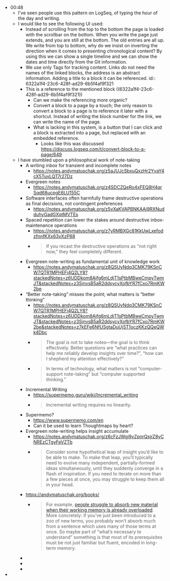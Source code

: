 - 00:48
	- I've seen people use this pattern on LogSeq, of typing the hour of the day and writing.
	- I would like to see the following UI used:
		- Instead of scrolling from the top to the bottom the page is loaded with the scrollbar on the bottom. When you write the page just extends, and you are still at the bottom. The old entries are all up. We write from top to bottom, why do we insist on inverting the direction when it comes to presenting chronological content? By using this we can show a single timeline and we can show the dates and time directly from the Git information.
		- We use only Tags for tracking content. Links do not need the names of the linked blocks, the address is an abstract information. Adding a title to a block it can be referenced.
		  id:: 6322a1f4-23c6-428f-ad29-6b5f4af9f321
		- This is a reference to the mentioned block ((6322a1f4-23c6-428f-ad29-6b5f4af9f321))
			- Can we make the referencing more organic?
			- Convert a block to a page by a touch; the only reason to convert a block to a page is to reference it later with a shortcut. Instead of writing the block number for the link, we can write the name of the page.
			- What is lacking in this system, is a button that I can click and a block is extracted into a page, but replaced with an embedded reference.
				- Looks like this was discussed https://discuss.logseq.com/t/convert-block-to-a-page/649
	- I have stumbled upon a philosophical work of note-taking
		- A writing inbox for transient and incomplete notes
			- https://notes.andymatuschak.org/z5aJUJcSbxuQxzHr2YvaY4cX5TuvLQT7r27Dz
		- Evergreen notes
			- https://notes.andymatuschak.org/z4SDCZQeRo4xFEQ8H4qrSqd68ucpgE6LU155C
		- Software interfaces often harmfully frame destructive operations as final decisions, not contingent preferences
			- https://notes.andymatuschak.org/z5vXaKVAPBNKAAi9RXNudduhyGadGXqtMVTEs
		- Spaced repetition can lower the stakes around destructive inbox-maintenance operations
			- https://notes.andymatuschak.org/z7yRMBXGc81KkUwLxefodzfnnfKXx63vXzP88
			- > If you recast the destructive operations as “not right now,” they feel completely different.
		- Evergreen note-writing as fundamental unit of knowledge work
			- https://notes.andymatuschak.org/z8QSUyNdq3CMK79KSnCW7QTR1MPHEFi4Q2LY8?stackedNotes=z6UDDkom8Aifg6mLdjT1sPtbMBweCmpyTwmJT&stackedNotes=z3SjnvsB5aR2ddsycyXofbYR7fCxo7RmKW2be
		- “Better note-taking” misses the point; what matters is “better thinking”
			- https://notes.andymatuschak.org/z8QSUyNdq3CMK79KSnCW7QTR1MPHEFi4Q2LY8?stackedNotes=z6UDDkom8Aifg6mLdjT1sPtbMBweCmpyTwmJT&stackedNotes=z3SjnvsB5aR2ddsycyXofbYR7fCxo7RmKW2be&stackedNotes=z7kEFe6NfUSgtaDuUjST1oczKKzQQeQWk4Dbc
			- > The goal is not to take notes—the goal is to think effectively. Better 
			  questions are “what practices can help me reliably develop insights over
			   time?”, “how can I shepherd my attention effectively?”
			- > In terms of technology, what matters is not “computer-support note-taking” but “computer supported thinking.”
		- Incremental Writing
			- https://supermemo.guru/wiki/Incremental_writing
			- > Incremental writing requires no linearity.
		- Supermemo?
			- https://www.supermemo.com/en
			- Can it be used to learn Thoughtmaps by heart?
		- Evergreen note-writing helps insight accumulate
			- https://notes.andymatuschak.org/z6cFzJWgj9vZpnrQsjrZ8yCNREzCTgyFeVZTb
			- > Consider some hypothetical leap of insight you’d like to be able to 
			  make. To  make that leap, you’ll typically need to evolve many 
			  independent, partially-formed ideas simultaneously, until they suddenly 
			  converge in a flash of inspiration. If you need to iterate on more than a
			   few pieces at once, you may struggle to keep them all in your head.
		- https://andymatuschak.org/books/
			- > For example, [people struggle to absorb new material when their working memory is already overloaded](https://www.ncbi.nlm.nih.gov/pmc/articles/PMC4207727/).
			   More concretely: if you’ve just been introduced to a zoo of new terms, 
			  you probably won’t absorb much from a sentence which uses many of those 
			  terms at once. So maybe part of “what’s necessary to understand” 
			  something is that most of its prerequisites must be not just familiar 
			  but fluent, encoded in long-term memory.
		-
		-
		-
-